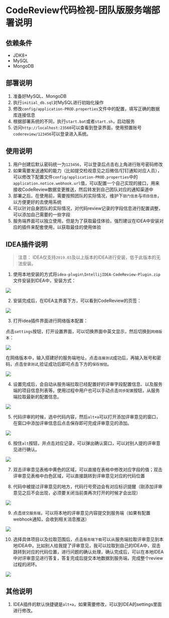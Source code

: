 # CodeReview代码检视-团队版服务端部署说明

## 依赖条件

- JDK8+
- MySQL
- MongoDB

## 部署说明

1. 准备好MySQL、MongoDB
2. 执行`initial_db.sql`对MySQL进行初始化操作
3. 修改`config/application-PROD.properties`文件中的配置，填写正确的数据库连接信息
4. 根据部署系统的不同，执行`start.bat`或者`start.sh`，启动服务
5. 访问`http://localhost:23560`可以查看到登录界面，使用预置账号`codereview/123456`可以登录进入系统。

## 使用说明

1. 用户创建后默认密码统一为`123456`，可以登录后点击右上角进行账号密码修改
2. 如果需要发送通知的能力（比如提交检视意见之后微信/钉钉通知对应人员），可以修改下配置文件`config/application-PROD.properties`中的`application.notice.webhook.url`值，可以配置一个自己实现的接口，用来接收CodeReview数据变更推送，然后转发到自己团队对应的通知渠道中
3. 部署之后，在使用前，需要按照团队的实际情况，维护下`部门信息`与`项目信息`，以方便更好的去使用系统
4. 可以针对自身团队的实际情况，对代码review记录的字段信息进行配置调整，可以添加自己需要的一些字段
5. 服务端界面可以独立使用，但是为了获取最佳体验，强烈建议在IDEA中安装对应的插件来配套使用，以获取最佳的使用体验

## IDEA插件说明

> 注意： IDEA仅支持`2019.03`及以上版本的IDEA进行安装，低于此版本的无法安装。

1. 使用本地安装的方式将`idea-plugin\IntellijIDEA-CodeReview-Plugin.zip`文件安装到IDEA中，安装方式：

![](https://pics.codingcoder.cn/pics/202307202149710.gif)

2. 安装完成后，在IDEA主界面下方，可以看到CodeReview的页签：

![](https://pics.codingcoder.cn/pics/202307202156189.png)

3. 打开idea插件界面进行网络版本配置：

点击`settings`按钮，打开设置界面，可以切换界面中英文显示，然后切换到`网络版本`：

![](https://pics.codingcoder.cn/pics/202307202157298.png)

在网络版本中，输入搭建好的服务端地址，点击`连接测试`成功后，再输入账号和密码，点击`登录测试`,验证成功后即可点击下方的`保存按钮`。

![](https://pics.codingcoder.cn/pics/202307202201121.png)

4. 设置完成后，会自动从服务端拉取已经配置好的评审字段配置信息、以及服务端的项目信息列表等。使用过程中用户也可以手动点击`同步配置`按钮，从服务端拉取最新的配置信息。

![](https://pics.codingcoder.cn/pics/202307202202880.png)

5. 代码评审的时候，选中代码内容，然后`alt+a`可以打开添加评审意见的窗口，在窗口中添加评审信息后点击保存即可完成评审意见的添加。

![](https://pics.codingcoder.cn/pics/202307202207769.png)

6. 按住`alt`按钮，并点击对应记录，可以弹出确认窗口，可以对别人提的评审意见进行确认。

![](https://pics.codingcoder.cn/pics/202307202209616.png)

7. 双击评审意见表格中黄色的区域，可以直接在表格中修改对应字段的值；双击评审意见表格中白色区域，可以直接跳转到评审意见对应的代码位置

8. 代码中被提过评审意见的地方，代码行号旁边会有对应标识提醒（刚添加评审意见之后不会出现，必须要关闭当前类再次打开的时候才会出现）

![](https://pics.codingcoder.cn/pics/202307202208616.png)

9. 点击`提交服务端`，可以将本地的评审意见内容提交到服务端（如果有配置webhook通知，会收到相关消息推送）

![](https://pics.codingcoder.cn/pics/202307202210345.png)

10. 选择具体项目以及拉取范围后，点击`服务端下载`可以从服务端拉取评审意见到本地IDEA中。比如别人给我提了评审意见，我可以拉取到自己的IDEA中，双击跳转到对应的代码位置，进行问题的确认处理，确认完成后，可以在本地IDEA中对评审意见进行答复，答复完成后提交本地数据到服务端，完成整个review过程的闭环。

![](https://pics.codingcoder.cn/pics/202307202212457.png)

## 其他说明

1. IDEA插件的默认快捷键是`alt+a`，如果需要修改，可以到IDEA的settings里面进行修改。
